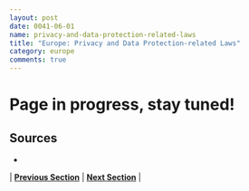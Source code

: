 ```yaml
---
layout: post
date: 0041-06-01
name: privacy-and-data-protection-related-laws
title: "Europe: Privacy and Data Protection-related Laws"
category: europe
comments: true
---
```


# Page in progress, stay tuned!

Sources
---
- 

| **[Previous Section](https://neo-project.github.io/global-blockchain-compliance-hub//europe/europe-securities-related-laws.html)** | **[Next Section](https://neo-project.github.io/global-blockchain-compliance-hub//europe/europe-final-liability.html)** |
